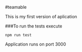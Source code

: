 #teamable

This is my first version of aplication

###To run the tests execute

    npm run test
Application runs on port 3000
